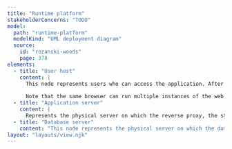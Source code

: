 ```yaml
---
title: "Runtime platform"
stakeholderConcerns: "TODO"
model:
  path: "runtime-platform"
  modelKind: "UML deployment diagram"
  source:
    id: "rozanski-woods"
    page: 378
elements:
  - title: "User host"
    content: |
      This node represents users who can access the application. After the web application is served to the user by the reverse proxy, the application runs in the user's browser on the user's machine.
      
      Note that the same browser can run multiple instances of the web application, and the same machine can run multiple browsers. Multiple instances of the web application can be connected to the web server simultaneously.
  - title: "Application server"
    content: |
      Represents the physical server on which the reverse proxy, the static pages containing the user interface, and the back-end application are deployed.
  - title: "Database server"
    content: "This node represents the physical server on which the database management system is deployed, and where the database is stored."
layout: "layouts/view.njk"
---
```

